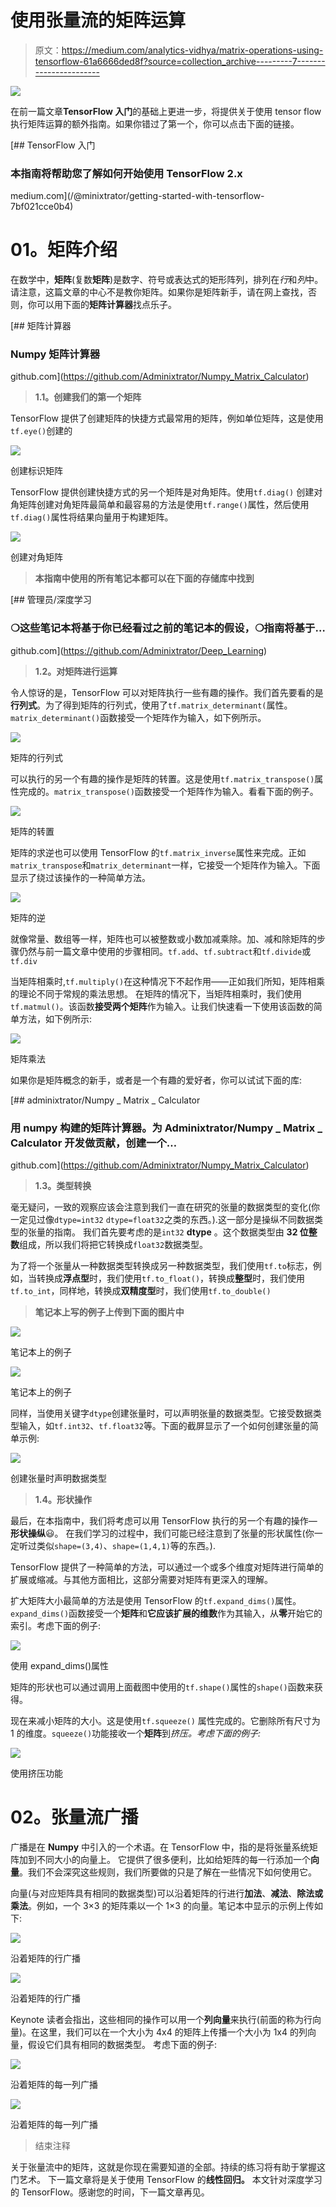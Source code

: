 # 使用张量流的矩阵运算

> 原文：<https://medium.com/analytics-vidhya/matrix-operations-using-tensorflow-61a6666ded8f?source=collection_archive---------7----------------------->

![](img/013103fcd2cb2361062a2c113b500675.png)

在前一篇文章**TensorFlow 入门**的基础上更进一步，将提供关于使用 tensor flow 执行矩阵运算的额外指南。如果你错过了第一个，你可以点击下面的链接。

[](/@minixtrator/getting-started-with-tensorflow-7bf021cce0b4) [## TensorFlow 入门

### 本指南将帮助您了解如何开始使用 TensorFlow 2.x

medium.com](/@minixtrator/getting-started-with-tensorflow-7bf021cce0b4) 

# **01。矩阵介绍**

在数学中，**矩阵**(复数**矩阵**)是数字、符号或表达式的矩形阵列，排列在*行*和*列*中。请注意，这篇文章的中心不是教你矩阵。如果你是矩阵新手，请在网上查找，否则，你可以用下面的**矩阵计算器**找点乐子。

[](https://github.com/Adminixtrator/Numpy_Matrix_Calculator) [## 矩阵计算器

### Numpy 矩阵计算器

github.com](https://github.com/Adminixtrator/Numpy_Matrix_Calculator) 

> **1.1。创建我们的第一个矩阵**

TensorFlow 提供了创建矩阵的快捷方式最常用的矩阵，例如单位矩阵，这是使用`tf.eye()`创建的

![](img/313c281f02349bedf75064f028405ec8.png)

创建标识矩阵

TensorFlow 提供创建快捷方式的另一个矩阵是对角矩阵。使用`tf.diag()`
创建对角矩阵创建对角矩阵最简单和最容易的方法是使用`tf.range()`属性，然后使用`tf.diag()`属性将结果向量用于构建矩阵。

![](img/f74546a1e3ebfa4d24ae13542b51edf1.png)

创建对角矩阵

> **本指南中使用的所有笔记本都可以在下面的存储库中找到**

[](https://github.com/Adminixtrator/Deep_Learning) [## 管理员/深度学习

### ❍这些笔记本将基于你已经看过之前的笔记本的假设，❍指南将基于…

github.com](https://github.com/Adminixtrator/Deep_Learning) 

> **1.2。对矩阵进行运算**

令人惊讶的是，TensorFlow 可以对矩阵执行一些有趣的操作。我们首先要看的是**行列式**。为了得到矩阵的行列式，使用了`tf.matrix_determinant(`属性。`matrix_determinant()`函数接受一个矩阵作为输入，如下例所示。

![](img/636bef82a5dc72647791a49c77254382.png)

矩阵的行列式

可以执行的另一个有趣的操作是矩阵的转置。这是使用`tf.matrix_transpose()`属性完成的。`matrix_transpose()`函数接受一个矩阵作为输入。看看下面的例子。

![](img/f5e389ec3e908f5ba836aaacfc0640a4.png)

矩阵的转置

矩阵的求逆也可以使用 TensorFlow 的`tf.matrix_inverse`属性来完成。正如`matrix_transpose`和`matrix_determinant`一样，它接受一个矩阵作为输入。下面显示了绕过该操作的一种简单方法。

![](img/7d8fdf6d4f3bf5a9b84074ed84b51ba1.png)

矩阵的逆

就像常量、数组等一样，矩阵也可以被整数或小数加减乘除。加、减和除矩阵的步骤仍然与前一篇文章中使用的步骤相同。`tf.add`、`tf.subtract`和`tf.divide`或`tf.div`

当矩阵相乘时,`tf.multiply()`在这种情况下不起作用——正如我们所知，矩阵相乘的理论不同于常规的乘法思想。
在矩阵的情况下，当矩阵相乘时，我们使用`tf.matmul()`。该函数**接受两个矩阵**作为输入。让我们快速看一下使用该函数的简单方法，如下例所示:

![](img/d68b73d9983ec82bb56cf5cbad364286.png)

矩阵乘法

如果你是矩阵概念的新手，或者是一个有趣的爱好者，你可以试试下面的库:

[](https://github.com/Adminixtrator/Numpy_Matrix_Calculator) [## adminixtrator/Numpy _ Matrix _ Calculator

### 用 numpy 构建的矩阵计算器。为 Adminixtrator/Numpy _ Matrix _ Calculator 开发做贡献，创建一个…

github.com](https://github.com/Adminixtrator/Numpy_Matrix_Calculator) 

> **1.3。类型转换**

毫无疑问，一致的观察应该会注意到我们一直在研究的张量的数据类型的变化(你一定见过像`dtype=int32` `dtype=float32`之类的东西。).这一部分是操纵不同数据类型的张量的指南。
我们首先要考虑的是`int32` **dtype** 。这个数据类型由 **32 位整数**组成，所以我们将把它转换成`float32`数据类型。

为了将一个张量从一种数据类型转换成另一种数据类型，我们使用`tf.to`标志，例如，当转换成**浮点型**时，我们使用`tf.to_float()`，转换成**整型**时，我们使用`tf.to_int`，同样地，转换成**双精度型**时，我们使用`tf.to_double()`

> **笔记本上写的例子上传到下面的图片中**

![](img/83cb9cc747c07029f2e3fed7b3543662.png)

笔记本上的例子

![](img/55a92c494f5a138eea98d94b3bb600e4.png)

笔记本上的例子

同样，当使用关键字`dtype`创建张量时，可以声明张量的数据类型。它接受数据类型输入，如`tf.int32`、`tf.float32`等。下面的截屏显示了一个如何创建张量的简单示例:

![](img/30c61cbd6dbc437de12a0288aebda377.png)

创建张量时声明数据类型

> **1.4。形状操作**

最后，在本指南中，我们将考虑可以用 TensorFlow 执行的另一个有趣的操作— **形状操纵**😃。
在我们学习的过程中，我们可能已经注意到了张量的形状属性(你一定听过类似`shape=(3,4)`、`shape=(1,4,1)`等的东西。).

TensorFlow 提供了一种简单的方法，可以通过一个或多个维度对矩阵进行简单的扩展或缩减。与其他方面相比，这部分需要对矩阵有更深入的理解。

扩大矩阵大小最简单的方法是使用 TensorFlow 的`tf.expand_dims()`属性。`expand_dims()`函数接受一个**矩阵**和**它应该扩展的维数**作为其输入，从**零**开始它的索引。考虑下面的例子:

![](img/bf00f5475597c04eb1342c47a337775a.png)

使用 expand_dims()属性

矩阵的形状也可以通过调用上面截图中使用的`tf.shape()`属性的`shape()`函数来获得。

现在来减小矩阵的大小。这是使用`tf.squeeze()` 属性完成的。它删除所有尺寸为 1 的维度。`squeeze()`功能接收一个**矩阵**到*挤压。考虑下面的例子:*

![](img/f87bbc1033c12919a83c58157c9885ef.png)

使用挤压功能

# 02。张量流广播

广播是在 **Numpy** 中引入的一个术语。在 TensorFlow 中，指的是将张量系统矩阵加到不同大小的向量上。
它提供了很多便利，比如给矩阵的每一行添加一个**向量**。我们不会深究这些规则，我们所要做的只是了解在一些情况下如何使用它。

向量(与对应矩阵具有相同的数据类型)可以沿着矩阵的行进行**加法**、**减法**、**除法或乘法**。例如，一个 3×3 的矩阵乘以一个 1×3 的向量。笔记本中显示的示例上传如下:

![](img/6b842a1c431bdae4fe26fb40fa9f6a85.png)

沿着矩阵的行广播

![](img/65984f64b1c99fc28fa103f1a7cd65e5.png)

沿着矩阵的行广播

Keynote 读者会指出，这些相同的操作可以用一个**列向量**来执行(前面的称为行向量)。在这里，我们可以在一个大小为 4x4 的矩阵上传播一个大小为 1x4 的列向量，假设它们具有相同的数据类型。
考虑下面的例子:

![](img/11160119d0d90130401e84c8a1d55bfc.png)

沿着矩阵的每一列广播

![](img/a1ae06471e3d73b84cda3ba1cc01c3dd.png)

沿着矩阵的每一列广播

> 结束注释

关于张量流中的矩阵，这就是你现在需要知道的全部。持续的练习将有助于掌握这门艺术。
下一篇文章将是关于使用 TensorFlow 的**线性回归。**
本文针对深度学习的 TensorFlow。感谢您的时间，下一篇文章再见。